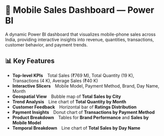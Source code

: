 # 📱 Mobile Sales Dashboard — Power BI
A dynamic Power BI dashboard that visualizes mobile-phone sales across India, providing interactive insights into revenue, quantities, transactions, customer behavior, and payment trends.

## 📊 Key Features
- **Top-level KPIs** Total Sales (₹769 M), Total Quantity (19 K), Transactions (4 K), Average Sales (₹40 K)  
- **Interactive Slicers** Mobile Model, Payment Method, Brand, Day Name, Month  
- **Geospatial View** Bubble map of **Total Sales by City**  
- **Trend Analysis** Line chart of **Total Quantity by Month**  
- **Customer Feedback** Horizontal bar of **Ratings Distribution**  
- **Payment Insights** Donut chart of **Transactions by Payment Method**  
- **Product Breakdown** Tables for **Brand Performance** and **Sales by Mobile Model**  
- **Temporal Breakdown** Line chart of **Total Sales by Day Name**
